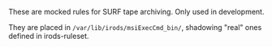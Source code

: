 These are mocked rules for SURF tape archiving. Only used in development.

They are placed in `/var/lib/irods/msiExecCmd_bin/`, shadowing "real" ones
defined in irods-ruleset.

